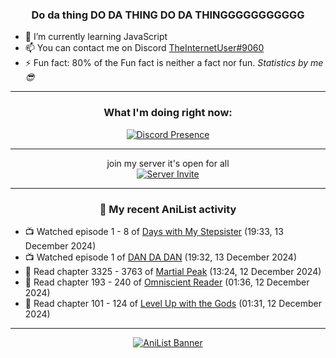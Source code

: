 <div align="center">

### Do da thing DO DA THING DO DA THINGGGGGGGGGGG
</div>

- 🌱 I’m currently learning JavaScript
- 📫 You can contact me on Discord [TheInternetUser#9060](https://discord.com/users/534117072796385300)
- ⚡ Fun fact: 80% of the Fun fact is neither a fact nor fun. _Statistics by me 😎_
<hr>

<div align="center">

### What I'm doing right now:
[![Discord Presence](https://lanyard.cnrad.dev/api/534117072796385300)](https://discord.com/users/534117072796385300)
<hr>

join my server it's open for all <br>
[![Server Invite](https://invidget.switchblade.xyz/bfYgVHxrSs)](https://discord.gg/bfYgVHxrSs)

<hr>
  
### 🌸 My recent AniList activity

</div>

<!-- ANILIST_ACTIVITY:start -->

-   📺 Watched episode 1 - 8 of [Days with My Stepsister](https://anilist.co/anime/152681) (19:33, 13 December 2024)
-   📺 Watched episode 1 of [DAN DA DAN](https://anilist.co/anime/171018) (19:32, 13 December 2024)
-   📖 Read chapter 3325 - 3763 of [Martial Peak](https://anilist.co/manga/104494) (13:24, 12 December 2024)
-   📖 Read chapter 193 - 240 of [Omniscient Reader](https://anilist.co/manga/119257) (01:36, 12 December 2024)
-   📖 Read chapter 101 - 124 of [Level Up with the Gods](https://anilist.co/manga/138222) (01:31, 12 December 2024)

<!-- ANILIST_ACTIVITY:end -->
<hr>

<div align="center">

[![AniList Banner](https://img.anili.st/User/929966)](https://anilist.co/user/TheInternetUser)

<!-- ![Profile views](https://gpvc.arturio.dev/TheInternetUse7) Since 2023-01-09 -->
<br>


</div>
